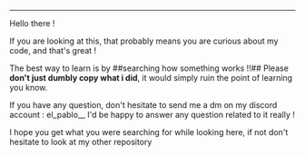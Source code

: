 ----------------------------------------------------------------------------------
Hello there !

If you are looking at this, that probably means you are curious about my code, and that's great !

The best way to learn is by ##searching how something works !!##
Please __don't just dumbly copy what i did__, it would simply ruin the point of learning you know.

If you have any question, don't hesitate to send me a dm on my discord account : el_pablo__
I'd be happy to answer any question related to it really !

I hope you get what you were searching for while looking here, if not don't hesitate to look at my other repository
